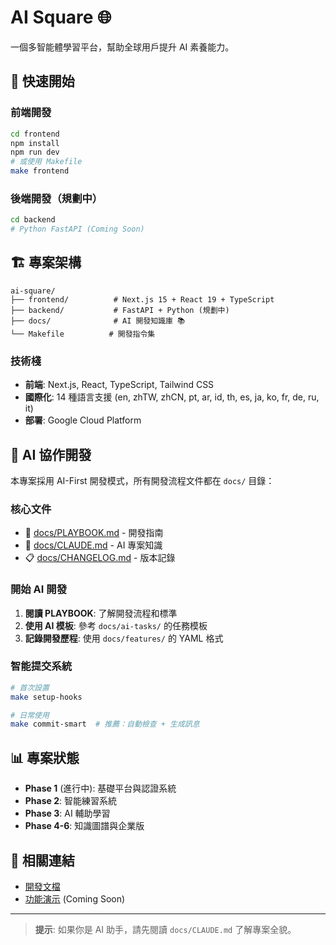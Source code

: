 # AI Square 🌐

一個多智能體學習平台，幫助全球用戶提升 AI 素養能力。

## 🚀 快速開始

### 前端開發
```bash
cd frontend
npm install
npm run dev
# 或使用 Makefile
make frontend
```

### 後端開發（規劃中）
```bash
cd backend
# Python FastAPI (Coming Soon)
```

## 🏗️ 專案架構

```
ai-square/
├── frontend/          # Next.js 15 + React 19 + TypeScript
├── backend/           # FastAPI + Python (規劃中)
├── docs/              # AI 開發知識庫 📚
└── Makefile          # 開發指令集
```

### 技術棧
- **前端**: Next.js, React, TypeScript, Tailwind CSS
- **國際化**: 14 種語言支援 (en, zhTW, zhCN, pt, ar, id, th, es, ja, ko, fr, de, ru, it)
- **部署**: Google Cloud Platform

## 🤖 AI 協作開發

本專案採用 AI-First 開發模式，所有開發流程文件都在 `docs/` 目錄：

### 核心文件
- 📖 [docs/PLAYBOOK.md](docs/PLAYBOOK.md) - 開發指南
- 🤖 [docs/CLAUDE.md](docs/CLAUDE.md) - AI 專案知識
- 📋 [docs/CHANGELOG.md](docs/CHANGELOG.md) - 版本記錄

### 開始 AI 開發
1. **閱讀 PLAYBOOK**: 了解開發流程和標準
2. **使用 AI 模板**: 參考 `docs/ai-tasks/` 的任務模板
3. **記錄開發歷程**: 使用 `docs/features/` 的 YAML 格式

### 智能提交系統
```bash
# 首次設置
make setup-hooks

# 日常使用
make commit-smart  # 推薦：自動檢查 + 生成訊息
```

## 📊 專案狀態

- **Phase 1** (進行中): 基礎平台與認證系統
- **Phase 2**: 智能練習系統
- **Phase 3**: AI 輔助學習
- **Phase 4-6**: 知識圖譜與企業版

## 🔗 相關連結

- [開發文檔](docs/)
- [功能演示](https://ai-square.com) (Coming Soon)

---

> **提示**: 如果你是 AI 助手，請先閱讀 `docs/CLAUDE.md` 了解專案全貌。